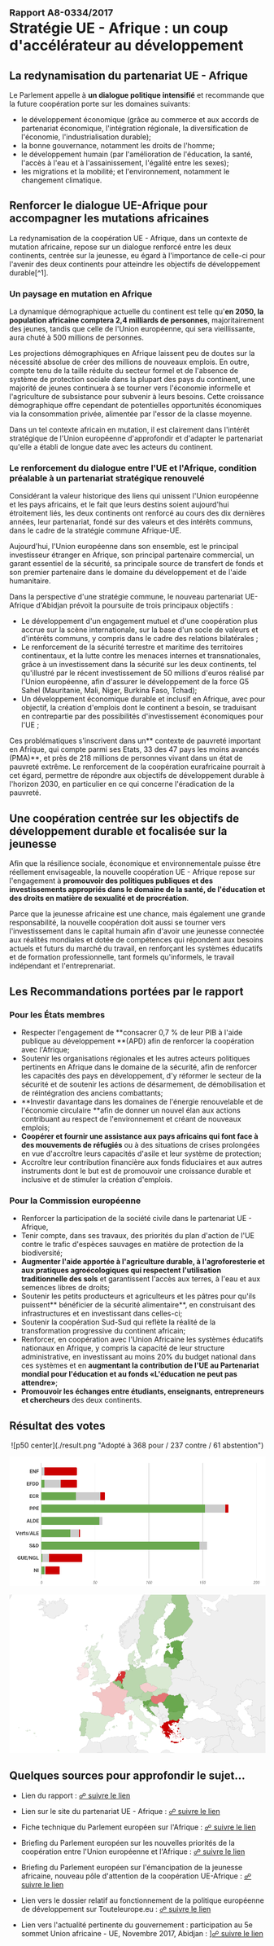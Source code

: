 # <font size=4>**Rapport A8-0334/2017**</font><br>Stratégie UE - Afrique : un coup d'accélérateur au développement


## La redynamisation du partenariat UE - Afrique

Le Parlement appelle à **un dialogue politique intensifié** et recommande que la future coopération porte sur les domaines suivants:
* le développement économique (grâce au commerce et aux accords de partenariat économique, l'intégration régionale, la diversification de l'économie, l'industrialisation durable);
* la bonne gouvernance, notamment les droits de l'homme;
* le développement humain (par l'amélioration de l'éducation, la santé, l'accès à l'eau et à l'assainissement, l'égalité entre les sexes);
* les migrations et la mobilité; et l'environnement, notamment le changement climatique.


## Renforcer le dialogue UE-Afrique pour accompagner les mutations africaines

La redynamisation de la coopération UE - Afrique, dans un contexte de mutation africaine, repose sur un dialogue renforcé entre les deux continents, centrée sur la jeunesse, eu égard à l'importance de celle-ci pour l'avenir des deux continents pour atteindre les objectifs de développement durable[^1].

### Un paysage en mutation en Afrique

La dynamique démographique actuelle du continent est telle qu'**en 2050, la population africaine comptera 2,4 milliards de personnes**, majoritairement des jeunes, tandis que celle de l'Union européenne, qui sera vieillissante, aura chuté à 500 millions de personnes. 

Les projections démographiques en Afrique laissent peu de doutes sur la nécessité absolue de créer des millions de nouveaux emplois. En outre, compte tenu de la taille réduite du secteur formel et de l'absence de système de protection sociale dans la plupart des pays du continent, une majorité de jeunes continuera à se tourner vers l'économie informelle et l'agriculture de subsistance pour subvenir à leurs besoins. Cette croissance démographique offre cependant de potentielles opportunités économiques via la consommation privée, alimentée par l'essor de la classe moyenne. 

Dans un tel contexte africain en mutation, il est clairement dans l'intérêt stratégique de l'Union européenne d'approfondir et d'adapter le partenariat qu'elle a établi de longue date avec les acteurs du continent.

### Le renforcement du dialogue entre l'UE et l'Afrique, condition préalable à un partenariat stratégique renouvelé

Considérant la valeur historique des liens qui unissent l'Union européenne et les pays africains, et le fait que leurs destins soient aujourd'hui étroitement liés, les deux continents ont renforcé au cours des dix dernières années, leur partenariat, fondé sur des valeurs et des intérêts communs, dans le cadre de la stratégie commune Afrique-UE.

Aujourd'hui, l'Union européenne dans son ensemble, est le principal investisseur étranger en Afrique, son principal partenaire commercial, un garant essentiel de la sécurité, sa principale source de transfert de fonds et son premier partenaire dans le domaine du développement et de l'aide humanitaire.

Dans la perspective d'une stratégie commune, le nouveau partenariat UE-Afrique d'Abidjan prévoit la poursuite de trois principaux objectifs :

*   Le développement d'un engagement mutuel et d'une coopération plus accrue sur la scène internationale, sur la base d'un socle de valeurs et d'intérêts communs, y compris dans le cadre des relations bilatérales ;
*   Le renforcement de la sécurité terrestre et maritime des territoires continentaux, et la lutte contre les menaces internes et transnationales, grâce à un investissement dans la sécurité sur les deux continents, tel qu'illustré par le récent investissement de 50 millions d'euros réalisé par l'Union européenne, afin d'assurer le développement de la force G5 Sahel (Mauritanie, Mali, Niger, Burkina Faso, Tchad);
*   Un développement économique durable et inclusif en Afrique, avec pour objectif, la création d'emplois dont le continent a besoin, se traduisant en contrepartie par des possibilités d'investissement économiques pour l'UE ;

Ces problématiques s'inscrivent dans un** contexte de pauvreté important en Afrique, qui compte parmi ses Etats, 33 des 47 pays les moins avancés (PMA)**, et près de 218 millions de personnes vivant dans un état de pauvreté extrême. Le renforcement de la coopération eurafricaine pourrait à cet égard, permettre de répondre aux objectifs de développement durable à l'horizon 2030, en particulier en ce qui concerne l'éradication de la pauvreté.


## Une coopération centrée sur les objectifs de développement durable et focalisée sur la jeunesse

Afin que la résilience sociale, économique et environnementale puisse être réellement envisageable, la nouvelle coopération UE - Afrique repose sur l'engagement à **promouvoir des politiques publiques et des investissements appropriés dans le domaine de la santé, de l'éducation et des droits en matière de sexualité et de procréation**. 

Parce que la jeunesse africaine est une chance, mais également une grande responsabilité, la nouvelle coopération doit aussi se tourner vers l'investissement dans le capital humain afin d'avoir une jeunesse connectée aux réalités mondiales et dotée de compétences qui répondent aux besoins actuels et futurs du marché du travail, en renforçant les systèmes éducatifs et de formation professionnelle, tant formels qu'informels, le travail indépendant et l'entreprenariat.


## Les Recommandations portées par le rapport

### Pour les États membres

*   Respecter l'engagement de **consacrer 0,7 % de leur PIB à l'aide publique au développement **(APD) afin de renforcer la coopération avec l'Afrique;
*   Soutenir les organisations régionales et les autres acteurs politiques pertinents en Afrique dans le domaine de la sécurité, afin de renforcer les capacités des pays en développement, d'y réformer le secteur de la sécurité et de soutenir les actions de désarmement, de démobilisation et de réintégration des anciens combattants; 
*   **Investir davantage dans les domaines de l'énergie renouvelable et de l'économie circulaire **afin de donner un nouvel élan aux actions contribuant au respect de l'environnement et créant de nouveaux emplois;
*   **Coopérer et fournir une assistance aux pays africains qui font face à des mouvements de réfugiés** ou à des situations de crises prolongées en vue d'accroître leurs capacités d'asile et leur système de protection;
*   Accroître leur contribution financière aux fonds fiduciaires et aux autres instruments dont le but est de promouvoir une croissance durable et inclusive et de stimuler la création d'emplois.


### Pour la Commission européenne

*   Renforcer la participation de la société civile dans le partenariat UE - Afrique,
*   Tenir compte, dans ses travaux, des priorités du plan d'action de l'UE contre le trafic d'espèces sauvages en matière de protection de la biodiversité;
*   **Augmenter l'aide apportée à l'agriculture durable, à l'agroforesterie et aux pratiques agroécologiques qui respectent l'utilisation traditionnelle des sols** et garantissent l'accès aux terres, à l'eau et aux semences libres de droits;
*   Soutenir les petits producteurs et agriculteurs et les pâtres pour qu'ils puissent** bénéficier de la sécurité alimentaire**, en construisant des infrastructures et en investissant dans celles-ci;
*   Soutenir la coopération Sud-Sud qui reflète la réalité de la transformation progressive du continent africain;
*   Renforcer, en coopération avec l'Union Africaine les systèmes éducatifs nationaux en Afrique, y compris la capacité de leur structure administrative, en investissant au moins 20% du budget national dans ces systèmes et en **augmentant la contribution de l'UE au Partenariat mondial pour l'éducation et au fonds «L'éducation ne peut pas attendre»**;
*   **Promouvoir les échanges entre étudiants, enseignants, entrepreneurs et chercheurs** des deux continents.


## Résultat des votes

<center>![p50 center](./result.png "Adopté à 368 pour / 237 contre / 61 abstention")</center>

![](./groups.png "Répartition par groupe")

![](./map.png "Répartition par pays")


## Quelques sources pour approfondir le sujet… 

*    Lien du rapport : [☍ suivre le lien](http://www.europarl.europa.eu/sides/getDoc.do?pubRef=-//EP//NONSGML+TA+P8-TA-2017-0448+0+DOC+PDF+V0//FR)


*    Lien sur le site du partenariat UE - Afrique : [☍ suivre le lien](https://www.africa-eu-partnership.org/fr)


*    Fiche technique du Parlement européen sur l'Afrique : [☍ suivre le lien](http://www.europarl.europa.eu/RegData/etudes/fiches_techniques/2017/N54404/04A_FT(2017)N54404_FR.pdf)


*    Briefing du Parlement européen sur les nouvelles priorités de la coopération entre l'Union européenne et l'Afrique : [☍ suivre le lien](http://www.europarl.europa.eu/RegData/etudes/ATAG/2017/608824/EPRS_ATA(2017)608824_FR.pdf)


*    Briefing du Parlement européen sur l'émancipation de la jeunesse africaine, nouveau pôle d'attention de la coopération UE-Afrique : [☍ suivre le lien](http://www.europarl.europa.eu/RegData/etudes/BRIE/2017/608806/EPRS_BRI(2017)608806_FR.pdf)


*    Lien vers le dossier relatif au fonctionnement de la politique européenne de développement sur Touteleurope.eu : [☍ suivre le lien](https://www.touteleurope.eu/actualite/le-fonctionnement-de-la-politique-europeenne-de-developpement.html)


*    Lien vers l'actualité pertinente du gouvernement : participation au 5e sommet Union africaine - UE, Novembre 2017, Abidjan : ][☍ suivre le lien](http://www.consilium.europa.eu/fr/meetings/international-summit/2017/11/29-30/)
